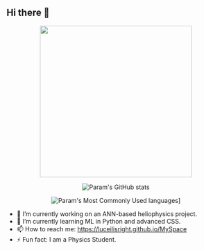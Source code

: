 ## Hi there 👋

<div align="center">
  <img src = "https://github.com/user-attachments/assets/ea141a49-b047-4c3f-8361-6e13c591fd18" width="350">
</div>

<div align="center">
  
  ![Param's GitHub stats](https://github-readme-stats.vercel.app/api?username=LuceilIsRight&show_icons=true&theme=radical)

  ![Param's Most Commonly Used languages](https://github-readme-stats.vercel.app/api/top-langs/?username=LuceilIsRight&layout=pie)]
  
</div>


- 🔭 I’m currently working on an ANN-based heliophysics project.
- 🌱 I’m currently learning ML in Python and advanced CSS.
- 📫 How to reach me: https://luceilisright.github.io/MySpace
- ⚡ Fun fact: I am a Physics Student.
